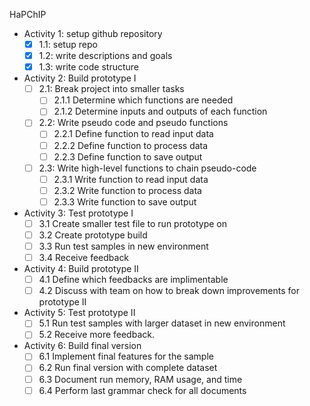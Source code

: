 HaPChIP
- Activity 1: setup github repository
  - [x] 1.1: setup repo
  - [x] 1.2: write descriptions and goals
  - [x] 1.3: write code structure
- Activity 2: Build prototype I
  - [ ] 2.1: Break project into smaller tasks 
    - [ ] 2.1.1 Determine which functions are needed
    - [ ] 2.1.2 Determine inputs and outputs of each function
  - [ ] 2.2: Write pseudo code and pseudo functions
    - [ ] 2.2.1 Define function to read input data
    - [ ] 2.2.2 Define function to process data
    - [ ] 2.2.3 Define function to save output
  - [ ] 2.3: Write high-level functions to chain pseudo-code
    - [ ] 2.3.1 Write function to read input data
    - [ ] 2.3.2 Write function to process data
    - [ ] 2.3.3 Write function to save output
- Activity 3: Test prototype I
  - [ ] 3.1 Create smaller test file to run prototype on
  - [ ] 3.2 Create prototype build
  - [ ] 3.3 Run test samples in new environment
  - [ ] 3.4 Receive feedback
- Activity 4: Build prototype II
  - [ ] 4.1 Define which feedbacks are implimentable 
  - [ ] 4.2 Discuss with team on how to break down improvements for prototype II
- Activity 5: Test prototype II
  - [ ] 5.1 Run test samples with larger dataset in new environment
  - [ ] 5.2 Receive more feedback.
- Activity 6: Build final version
  - [ ] 6.1 Implement final features for the sample
  - [ ] 6.2 Run final version with complete dataset
  - [ ] 6.3 Document run memory, RAM usage, and time
  - [ ] 6.4 Perform last grammar check for all documents
